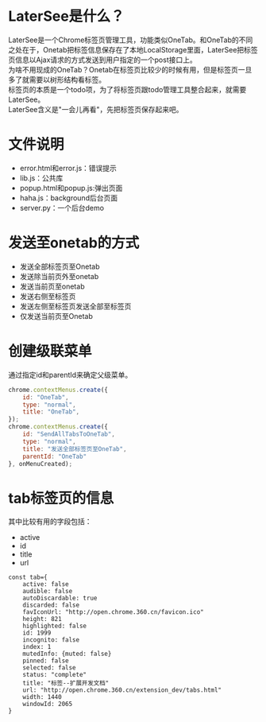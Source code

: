 # LaterSee是什么？
LaterSee是一个Chrome标签页管理工具，功能类似OneTab。和OneTab的不同之处在于，Onetab把标签信息保存在了本地LocalStorage里面，LaterSee把标签页信息以Ajax请求的方式发送到用户指定的一个post接口上。  
为啥不用现成的OneTab？Onetab在标签页比较少的时候有用，但是标签页一旦多了就需要以树形结构看标签。  
标签页的本质是一个todo项，为了将标签页跟todo管理工具整合起来，就需要LaterSee。  
LaterSee含义是"一会儿再看"，先把标签页保存起来吧。

# 文件说明
* error.html和error.js：错误提示
* lib.js：公共库
* popup.html和popup.js:弹出页面
* haha.js：background后台页面
* server.py：一个后台demo

# 发送至onetab的方式
* 发送全部标签页至Onetab
* 发送除当前页外至onetab
* 发送当前页至onetab
* 发送右侧至标签页
* 发送左侧至标签页发送全部至标签页
* 仅发送当前页至Onetab


# 创建级联菜单
通过指定id和parentId来确定父级菜单。  
```js
chrome.contextMenus.create({
    id: "OneTab",
    type: "normal",
    title: "OneTab",
});
chrome.contextMenus.create({
    id: "SendAllTabsToOneTab",
    type: "normal",
    title: "发送全部标签页至OneTab",
    parentId: "OneTab"
}, onMenuCreated);
```

# tab标签页的信息
其中比较有用的字段包括：
* active
* id
* title
* url

```plain
const tab={
    active: false
    audible: false
    autoDiscardable: true
    discarded: false
    favIconUrl: "http://open.chrome.360.cn/favicon.ico"
    height: 821
    highlighted: false
    id: 1999
    incognito: false
    index: 1
    mutedInfo: {muted: false}
    pinned: false
    selected: false
    status: "complete"
    title: "标签--扩展开发文档"
    url: "http://open.chrome.360.cn/extension_dev/tabs.html"
    width: 1440
    windowId: 2065
}
```